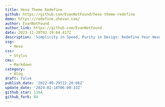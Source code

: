 ```yaml
---
title: Hexo Theme Redefine
github: https://github.com/EvanNotFound/hexo-theme-redefine
demo: https://redefine.ohevan.com/
author: EvanNotFound
author_link: https://github.com/EvanNotFound
date: 2023-11-28T02:19:04.417Z
description: 'Simplicity in Speed, Purity in Design: Redefine Your Hexo Journey.'
ssg:
  - Hexo
css:
  - Stylus
cms:
  - Markdown
category:
  - Blog
draft: false
publish_date: '2022-09-29T22:20:06Z'
update_date: '2024-02-18T06:00:33Z'
github_star: 1164
github_fork: 84
---
```


